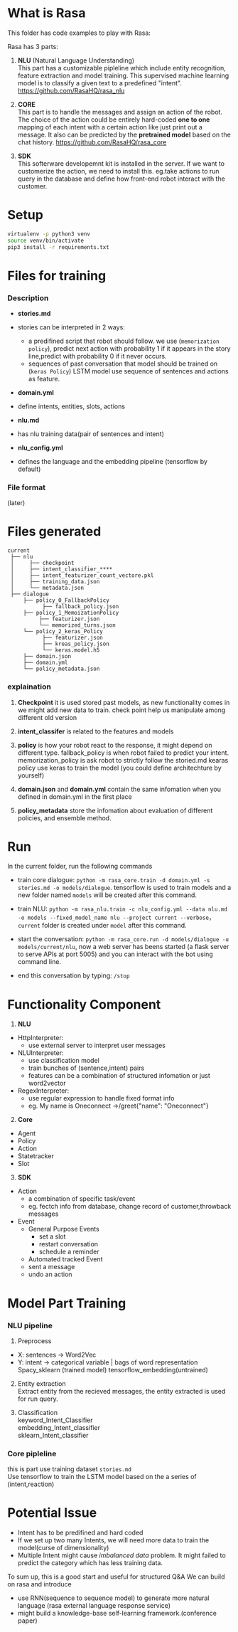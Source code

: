 # What is Rasa

This folder has code examples to play with Rasa:

Rasa has 3 parts:

1. **NLU** (Natural Language Understanding)  
This part has a customizable pipleline which include entity recognition, feature extraction and model training.
This supervised machine learning model is to classify a given text to a predefined "intent".  https://github.com/RasaHQ/rasa_nlu

2. **CORE**   
This part is to handle the messages and assign an action of the robot. The choice of the action could be entirely hard-coded **one to one** mapping of each intent with a certain action like just print out a message. It also can be predicted by the **pretrained model** based on the chat history. https://github.com/RasaHQ/rasa_core

3. **SDK**  
This softerware developemnt kit is installed in the server. If we want to customerize the action, we need to install this. eg.take actions to run query in the database and define how front-end robot interact with the customer.


# Setup

```bash
virtualenv -p python3 venv
source venv/bin/activate
pip3 install -r requirements.txt
```

# Files for training
### Description
- **stories.md**   
 - stories can be interpreted in 2 ways:
   -  a predifined script that robot should follow. we use (`memorization policy`), predict next action with probability 1 if it appears in the story line,predict with probability 0 if it never occurs.
   -  sequences of past conversation that model should be trained on (`keras Policy`) LSTM model use sequence of sentences and actions as feature.

- **domain.yml**
 - define intents, entities, slots, actions

- **nlu.md**
 - has nlu training data(pair of sentences and intent)
- **nlu_config.yml**
 - defines the language and the embedding pipeline (tensorflow by default)

### File format
(later)

# Files generated
```
current
 ├── nlu
 │     ├── checkpoint  
 │     ├── intent_classifier_****
 │     ├── intent_featurizer_count_vectore.pkl
 │     ├── training_data.json
 │     └── metadata.json
 ├── dialogue
     ├── policy_0_FallbackPolicy
           ├── fallback_policy.json
     ├── policy_1_MemoizationPolicy
          ├── featurizer.json
          └── memorized_turns.json
     └── policy_2_keras_Policy
           ├── featurizer.json
           ├── kreas_policy.json
           └── keras.model.h5           
     ├── domain.json
     ├── domain.yml
     └── policy_metadata.json
```
### explaination
 1. **Checkpoint** it is used stored past models, as new functionality comes in we might add new data to train. check point help us manipulate among different old version

2. **intent_classifer** is related to the features and models

3. **policy** is how your robot react to the response, it might depend on different type.
fallback_policy is when robot failed to predict your intent. memorization_policy is ask robot to strictly follow the storied.md
kearas policy use keras to train the model (you could define architechture by yourself)  

4. **domain.json** and **domain.yml** contain the same infomation when you defined in domain.yml in the first place  

5. **policy_metadata** store the infomation about evaluation of different policies, and ensemble method.


# Run
In the current folder, run the following commands

- train core dialogue: `python -m rasa_core.train -d domain.yml -s stories.md -o models/dialogue`. tensorflow is used to train models and a new folder named `models` will be created after this command.

- train NLU: `python -m rasa_nlu.train -c nlu_config.yml --data nlu.md -o models --fixed_model_name nlu --project current --verbose`， `current` folder is created under `model` after this command.
- start the conversation: `python -m rasa_core.run -d models/dialogue -u models/current/nlu`, now a web server has beens started (a flask server to serve APIs at port 5005) and you can interact with the bot using command line.
- end this conversation by typing:  `/stop`

# Functionality Component
1. **NLU**  
 - HttpInterpreter:
    - use external server to interpret user messages
 - NLUInterpreter:
    - use classification model
    - train bunches of (sentence,intent) pairs
    - features can be a combination of structured infomation or just word2vector
 - RegexInterpreter:  
     - use regular expression to handle fixed format info
     - eg. My name is Oneconnect ->/greet{"name": "Oneconnect"}

2. **Core**
 - Agent
 - Policy
 - Action
 - Statetracker
 - Slot

3. **SDK**
 - Action
    - a combination of specific task/event
    - eg. fectch info from database, change record of customer,throwback messages
 - Event
    - General Purpose Events
      - set a slot
      - restart conversation
      - schedule a reminder
    - Automated tracked Event
     - sent a message
     - undo an action

# Model Part Training
### NLU pipeline
1. Preprocess
 * X:  sentences -> Word2Vec  
 * Y: intent -> categorical variable | bags of word representation  
 Spacy_sklearn (trained model)
 tensorflow_embedding(untrained)

2. Entity extraction  
Extract entity from the recieved messages, the entity extracted is used for run query.

3. Classification  
keyword_Intent_Classifier  
embedding_Intent_classifier  
sklearn_Intent_classifier  

### Core pipleline
this is part use training dataset `stories.md`  
Use tensorflow to train the LSTM model based on the a series of (intent,reaction)


# Potential Issue

- Intent has to be predifined and hard coded
- If we set up two many Intents, we will need more data to train the model(curse of dimensionality)
- Multiple Intent might cause *imbalanced data* problem. It might failed to predict the category which has less training data.

To sum up, this is a good start and useful for structured Q&A
We can build on rasa and introduce
- use RNN(sequence to sequence model) to generate more natural language (rasa external language response service)
- might build a knowledge-base self-learning framework.(conference paper)
